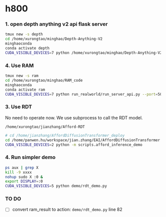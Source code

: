 <!-- 

CIAI conda env: rdt.simpler

# ciai

`/home/panwen.hu/workspace/jian.zhang/EAI/AffordDiffusionTransformer`

`/home/panwen.hu/workspace/jian.zhang/EAI/AffordDiffusionTransformer/scripts/afford_inference_demo.py` 

-->

# h800

### 1. open depth anything v2 api flask server

```bash
tmux new -s depth
cd /home/xurongtao/minghao/Depth-Anything-V2
minghaoconda
conda activate depth
CUDA_VISIBLE_DEVICES=7 python /home/xurongtao/minghao/Depth-Anything-V2/demo/depth_api.py --port=5001
```

### 4. Use RAM

```bash
tmux new -s ram
cd /home/xurongtao/minghao/RAM_code
minghaoconda
conda activate ram
CUDA_VISIBLE_DEVICES=7 python run_realworld/run_server_api.py --port=5002
```

### 3. Use RDT

No need to operate now. We use subprocess to call the RDT model.

`/home/xurongtao/jianzhang/Afford-RDT`

```bash
# cd /home/jianzhang/AffordDiffusionTransformer_deploy
cd /home/panwen.hu/workspace/jian.zhang/EAI/AffordDiffusionTransformer
CUDA_VISIBLE_DEVICES=2 python -m scripts.afford_inference_demo
```

### 4. Run simpler demo

```bash
ps aux | grep X
kill -9 xxxx
nohup sudo X :0 &
export DISPLAY=:0
CUDA_VISIBLE_DEVICES=5 python demo/rdt_demo.py
```

### TO DO

- [ ] convert ram_result to action: `demo/rdt_demo.py` line 82
